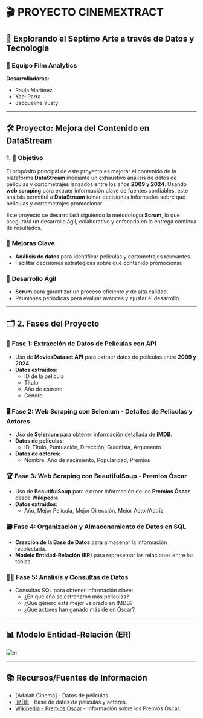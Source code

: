 # 🎬 PROYECTO CINEMEXTRACT

## 🎥 Explorando el Séptimo Arte a través de Datos y Tecnología

### 👥 Equipo Film Analytics 

**Desarrolladoras:**

- Paula Martínez
- Yael Parra
- Jacqueline Yusty
---

## 🛠️ Proyecto: Mejora del Contenido en DataStream

### 1. 🎯 **Objetivo**

El propósito principal de este proyecto es mejorar el contenido de la plataforma **DataStream** mediante un exhaustivo análisis de datos de películas y cortometrajes lanzados entre los años **2009 y 2024**. Usando **web scraping** para extraer información clave de fuentes confiables, este análisis permitirá a **DataStream** tomar decisiones informadas sobre qué películas y cortometrajes promocionar.

Este proyecto se desarrollará siguiendo la metodología **Scrum**, lo que asegurará un desarrollo ágil, colaborativo y enfocado en la entrega continua de resultados.

### 🚀 **Mejoras Clave**
- **Análisis de datos** para identificar películas y cortometrajes relevantes.
- Facilitar decisiones estratégicas sobre qué contenido promocionar.

### 🤝 **Desarrollo Ágil**
- **Scrum** para garantizar un proceso eficiente y de alta calidad.
- Reuniones periódicas para evaluar avances y ajustar el desarrollo.

---

## 🗂️ 2. **Fases del Proyecto**

### 📡 **Fase 1: Extracción de Datos de Películas con API**
- Uso de **MoviesDataset API** para extraer datos de películas entre **2009 y 2024**.
- **Datos extraídos**:
  - ID de la película
  - Título
  - Año de estreno
  - Género

### 🖥️ **Fase 2: Web Scraping con Selenium - Detalles de Películas y Actores**
- Uso de **Selenium** para obtener información detallada de **IMDB**.
- **Datos de películas**:
  - ID, Título, Puntuación, Dirección, Guionista, Argumento
- **Datos de actores**:
  - Nombre, Año de nacimiento, Popularidad, Premios

### 🏆 **Fase 3: Web Scraping con BeautifulSoup - Premios Óscar**
- Uso de **BeautifulSoup** para extraer información de los **Premios Óscar** desde **Wikipedia**.
- **Datos extraídos**:
  - Año, Mejor Película, Mejor Dirección, Mejor Actor/Actriz

### 🗃️ **Fase 4: Organización y Almacenamiento de Datos en SQL**
- **Creación de la Base de Datos** para almacenar la información recolectada.
- **Modelo Entidad-Relación (ER)** para representar las relaciones entre las tablas.

### 🧑‍💻 **Fase 5: Análisis y Consultas de Datos**
- Consultas SQL para obtener información clave:
  - ¿En qué año se estrenaron más películas?
  - ¿Qué género está mejor valorado en IMDB?
  - ¿Qué actores han ganado más de un Óscar?

---

## 📊 **Modelo Entidad-Relación (ER)**


![er](https://github.com/user-attachments/assets/9828686f-53d8-4bbc-abe5-8887212aeb46)


---

## 📚 **Recursos/Fuentes de Información**

- [Adalab Cinema] - Datos de películas.
- [IMDB](https://www.imdb.com/) - Base de datos de películas y actores.
- [Wikipedia - Premios Óscar](https://es.wikipedia.org/wiki/Premios_%C3%93scar) - Información sobre los Premios Óscar.
